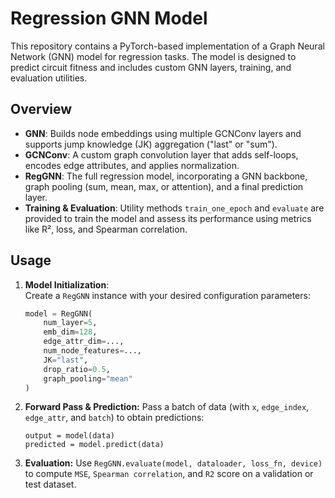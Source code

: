 # Regression GNN Model

This repository contains a PyTorch-based implementation of a Graph Neural Network (GNN) model for regression tasks. The model is designed to predict circuit fitness and includes custom GNN layers, training, and evaluation utilities.

## Overview

- **GNN**: Builds node embeddings using multiple GCNConv layers and supports jump knowledge (JK) aggregation ("last" or "sum").
- **GCNConv**: A custom graph convolution layer that adds self-loops, encodes edge attributes, and applies normalization.
- **RegGNN**: The full regression model, incorporating a GNN backbone, graph pooling (sum, mean, max, or attention), and a final prediction layer.
- **Training & Evaluation**: Utility methods `train_one_epoch` and `evaluate` are provided to train the model and assess its performance using metrics like R², loss, and Spearman correlation.

## Usage

1. **Model Initialization**:  
   Create a `RegGNN` instance with your desired configuration parameters:
   ```python
   model = RegGNN(
       num_layer=5,
       emb_dim=128,
       edge_attr_dim=...,
       num_node_features=...,
       JK="last",
       drop_ratio=0.5,
       graph_pooling="mean"
   )
   

2. **Forward Pass & Prediction:**
    Pass a batch of data (with `x`, `edge_index`, `edge_attr`, and `batch`) to obtain predictions:
    ```ptyhon
    output = model(data)
    predicted = model.predict(data)

3. **Evaluation:**
Use `RegGNN.evaluate(model, dataloader, loss_fn, device)` to compute `MSE`, `Spearman correlation`, and `R2` score on a validation or test dataset.